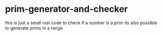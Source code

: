 # prim-generator-and-checker

this is just a small rust code to check if a number is a prim
its also possible to generate prims in a range

